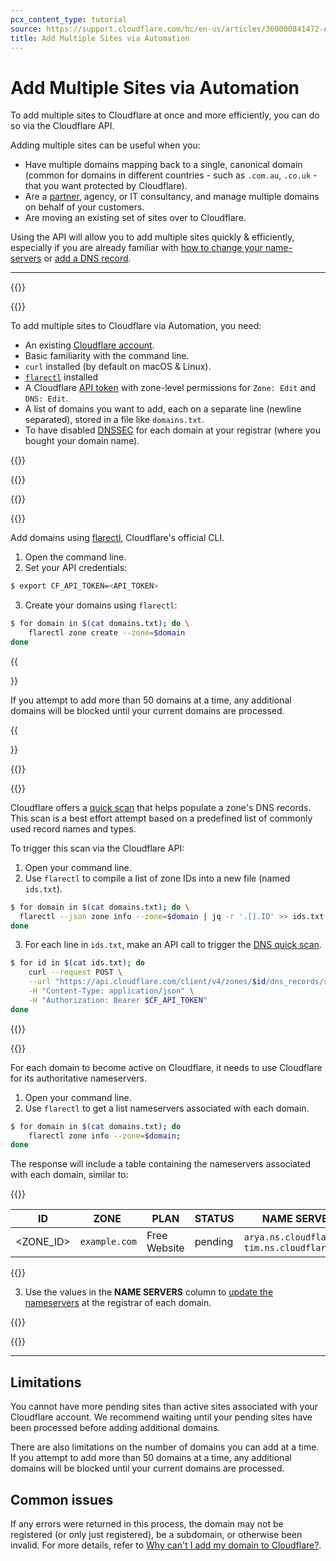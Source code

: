 ```yaml
---
pcx_content_type: tutorial
source: https://support.cloudflare.com/hc/en-us/articles/360000841472-Adding-Multiple-Sites-to-Cloudflare-via-Automation
title: Add Multiple Sites via Automation
---
```


# Add Multiple Sites via Automation

To add multiple sites to Cloudflare at once and more efficiently, you can do so via the Cloudflare API.

Adding multiple sites can be useful when you:

-   Have multiple domains mapping back to a single, canonical domain (common for domains in different countries - such as `.com.au`, `.co.uk` - that you want protected by Cloudflare).
-   Are a [partner](https://www.cloudflare.com/partners/), agency, or IT consultancy, and manage multiple domains on behalf of your customers.
-   Are moving an existing set of sites over to Cloudflare.

Using the API will allow you to add multiple sites quickly & efficiently, especially if you are already familiar with [how to change your name-servers](/dns/zone-setups/full-setup/setup/) or [add a DNS record](/dns/manage-dns-records/how-to/create-dns-records/).

___

{{<tutorial>}}

{{<tutorial-prereqs>}}

To add multiple sites to Cloudflare via Automation, you need:

- An existing [Cloudflare account](/fundamentals/account-and-billing/account-setup/create-account/).
- Basic familiarity with the command line.
- `curl` installed (by default on macOS & Linux).
- [`flarectl`](https://github.com/cloudflare/cloudflare-go/releases) installed
- A Cloudflare [API token](/fundamentals/api/get-started/create-token/) with zone-level permissions for `Zone: Edit` and `DNS: Edit`.
- A list of domains you want to add, each on a separate line (newline separated), stored in a file like `domains.txt`.
- To have disabled [DNSSEC](/dns/concepts/#dnssec) for each domain at your registrar (where you bought your domain name).
  
{{<render file="_dnssec-providers.md" productFolder="dns">}}

{{<render file="_dnssec-enabled-migration.md" productFolder="dns">}}

{{</tutorial-prereqs>}}

{{<tutorial-step title="Add domains">}}

Add domains using [flarectl](https://github.com/cloudflare/cloudflare-go/releases), Cloudflare's official CLI.

1. Open the command line.
2. Set your API credentials:

  ```sh
  $ export CF_API_TOKEN=<API_TOKEN>
  ```

3. Create your domains using `flarectl`:
  ```sh
  $ for domain in $(cat domains.txt); do \
      flarectl zone create --zone=$domain 
  done
  ```

{{<Aside type="warning">}}

If you attempt to add more than 50 domains at a time, any additional domains will be blocked until your current domains are processed.

{{</Aside>}}

{{</tutorial-step>}}

{{<tutorial-step title="Trigger DNS scans" optional=true >}}

Cloudflare offers a [quick scan](/dns/zone-setups/reference/dns-quick-scan/) that helps populate a zone's DNS records. This scan is a best effort attempt based on a predefined list of commonly used record names and types.

To trigger this scan via the Cloudflare API:

1. Open your command line.
2. Use `flarectl` to compile a list of zone IDs into a new file (named `ids.txt`).

  ```sh
  $ for domain in $(cat domains.txt); do \
    flarectl --json zone info --zone=$domain | jq -r '.[].ID' >> ids.txt
  done
  ```
3. For each line in `ids.txt`, make an API call to trigger the [DNS quick scan](/api/operations/dns-records-for-a-zone-scan-dns-records).

  ```sh
  $ for id in $(cat ids.txt); do  
      curl --request POST \
      --url "https://api.cloudflare.com/client/v4/zones/$id/dns_records/scan" \
      -H "Content-Type: application/json" \
      -H "Authorization: Bearer $CF_API_TOKEN"
  done
  ```

{{</tutorial-step>}}

{{<tutorial-step title="Update nameservers">}}

For each domain to become active on Cloudflare, it needs to use Cloudflare for its authoritative nameservers.

1. Open your command line.
2. Use `flarectl` to get a list nameservers associated with each domain. 

  ```sh
  $ for domain in $(cat domains.txt); do 
      flarectl zone info --zone=$domain; 
  done
  ```

  The response will include a table containing the nameservers associated with each domain, similar to:

  {{<table-wrap>}}

  | ID | ZONE | PLAN | STATUS | NAME SERVERS | PAUSED | TYPE |
  | --- | --- | --- | --- | --- | --- | --- |
  | <ZONE_ID> | `example.com` | Free Website | pending | `arya.ns.cloudflare.com`, `tim.ns.cloudflare.com` | false  | full |

  {{</table-wrap>}}

3. Use the values in the **NAME SERVERS** column to [update the nameservers](/dns/zone-setups/full-setup/setup/#update-your-registrar) at the registrar of each domain.


{{</tutorial-step>}}

{{</tutorial>}}

___

## Limitations

You cannot have more pending sites than active sites associated with your Cloudflare account. We recommend waiting until your pending sites have been processed before adding additional domains.

There are also limitations on the number of domains you can add at a time. If you attempt to add more than 50 domains at a time, any additional domains will be blocked until your current domains are processed.

## Common issues

If any errors were returned in this process, the domain may not be registered (or only just registered), be a subdomain, or otherwise been invalid. For more details, refer to [Why can't I add my domain to Cloudflare?](/dns/zone-setups/troubleshooting/cannot-add-domain/).